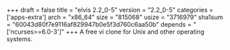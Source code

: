 +++
draft = false
title = "elvis 2.2_0-5"
version = "2.2_0-5"
categories = ['apps-extra']
arch = "x86_64"
size = "815068"
usize = "3716979"
sha1sum = "60043d80f7e9116af829947b0e5f3d760c6aa50b"
depends = "['ncurses>=6.0-3']"
+++
A free vi clone for Unix and other operating systems.